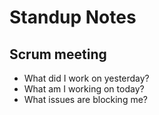 # Standup Notes
## Scrum meeting
- What did I work on yesterday?
- What am I working on today?
- What issues are blocking me?